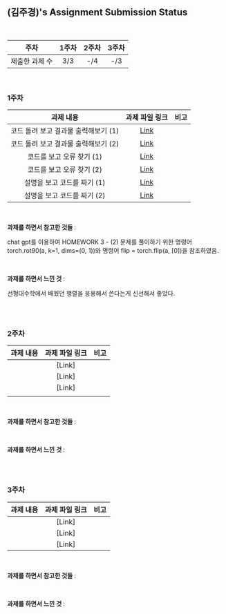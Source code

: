 ## (김주경)'s Assignment Submission Status

<br>

| 주차 | 1주차 | 2주차 | 3주차 |
| :---: | :---: | :---: | :---: |
| 제출한 과제 수 | 3/3 | -/4 | -/3 |

<br>

### 1주차

| 과제 내용 | 과제 파일 링크 | 비고 |
| :---: | :---: | :---: |
| 코드 돌려 보고 결과물 출력해보기 (1) | [Link](https://github.com/normalKimJk/assignment/blob/patch-1/1%EA%B8%B0/%EA%B9%80%EC%A3%BC%EA%B2%BD/NEKA%201%E1%84%8C%E1%85%AE%E1%84%8E%E1%85%A1%20HOMEWORK(1-1)%20%E1%84%8E%E1%85%AE%E1%86%AF%E1%84%85%E1%85%A7%E1%86%A8%20%E1%84%80%E1%85%A7%E1%86%AF%E1%84%80%E1%85%AA.png) |  |
| 코드 돌려 보고 결과물 출력해보기 (2) | [Link](https://github.com/normalKimJk/assignment/blob/patch-1/1%EA%B8%B0/%EA%B9%80%EC%A3%BC%EA%B2%BD/NEKA%201%E1%84%8C%E1%85%AE%E1%84%8E%E1%85%A1%20HOMEWORK(1-2)%20%E1%84%8E%E1%85%AE%E1%86%AF%E1%84%85%E1%85%A7%E1%86%A8%20%E1%84%80%E1%85%A7%E1%86%AF%E1%84%80%E1%85%AA.png) |  |
| 코드를 보고 오류 찾기 (1) | [Link](https://github.com/normalKimJk/assignment/blob/patch-1/1%EA%B8%B0/%EA%B9%80%EC%A3%BC%EA%B2%BD%20/NEKA%201%EC%A3%BC%EC%B0%A8%20HOMEWORK(2-1).py) |  |
| 코드를 보고 오류 찾기 (2) | [Link](https://github.com/normalKimJk/assignment/blob/patch-1/1%EA%B8%B0/%EA%B9%80%EC%A3%BC%EA%B2%BD%20/NEKA%201%EC%A3%BC%EC%B0%A8%20HOMEWORK(2-2).py) |  |
| 설명을 보고 코드를 짜기 (1) | [Link](https://github.com/normalKimJk/assignment/blob/patch-1/1%EA%B8%B0/%EA%B9%80%EC%A3%BC%EA%B2%BD%20/NEKA%201%EC%A3%BC%EC%B0%A8%20HOMEWORK(3-1).py) |  |
| 설명을 보고 코드를 짜기 (2) | [Link](https://github.com/normalKimJk/assignment/blob/patch-1/1%EA%B8%B0/%EA%B9%80%EC%A3%BC%EA%B2%BD%20/NEKA%201%EC%A3%BC%EC%B0%A8%20HOMEWORK(3-2).py) |  |

<br>

<b> 과제를 하면서 참고한 것들 </b> :

chat gpt를 이용하여 HOMEWORK 3 - (2) 문제를 풀이하기 위한
명령어 torch.rot90(a, k=1, dims=(0, 1))와
명령어 flip = torch.flip(a, [0])을 참조하였음.

<br>

<b> 과제를 하면서 느낀 것 </b> :

선형대수학에서 배웠던 행렬을 응용해서 쓴다는게 신선해서 좋았다.

<br>
<br>

### 2주차

| 과제 내용 | 과제 파일 링크 | 비고 |
| :---: | :---: | :---: |
|  | [Link] |  |
|  | [Link] |  |
|  | [Link] |  |
|  |  |  |
<br>

<b> 과제를 하면서 참고한 것들 </b> :



<br>

<b> 과제를 하면서 느낀 것 </b> :



<br>
<br>

### 3주차

| 과제 내용 | 과제 파일 링크 | 비고 |
| :---: | :---: | :---: |
|  | [Link] |  |
|  | [Link] |  |
|  | [Link] |  |

<br>

<b> 과제를 하면서 참고한 것들 </b> :



<br>

<b> 과제를 하면서 느낀 것 </b> :



<br>
<br>

